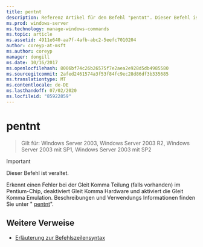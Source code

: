 ```yaml
---
title: pentnt
description: Referenz Artikel für den Befehl "pentnt". Dieser Befehl ist veraltet und wird in zukünftigen Versionen von Windows nicht mehr unterstützt.
ms.prod: windows-server
ms.technology: manage-windows-commands
ms.topic: article
ms.assetid: 4911e640-aa7f-4afb-abc2-5eefc7010204
author: coreyp-at-msft
ms.author: coreyp
manager: dongill
ms.date: 10/16/2017
ms.openlocfilehash: 8006bf74c26b26575f7e2aea2e928d5db4985580
ms.sourcegitcommit: 2afed2461574a3f53f84fc9ec28d86df3b335685
ms.translationtype: MT
ms.contentlocale: de-DE
ms.lasthandoff: 07/02/2020
ms.locfileid: "85922859"
---
```

# <a name="pentnt"></a>pentnt

> Gilt für: Windows Server 2003, Windows Server 2003 R2, Windows Server 2003 mit SP1, Windows Server 2003 mit SP2

>[!IMPORTANT]
> Dieser Befehl ist veraltet.

Erkennt einen Fehler bei der Gleit Komma Teilung (falls vorhanden) im Pentium-Chip, deaktiviert Gleit Komma Hardware und aktiviert die Gleit Komma Emulation. Beschreibungen und Verwendungs Informationen finden Sie unter " [pentnt](https://docs.microsoft.com/previous-versions/orphan-topics/ws.10/cc755868(v=ws.10))".

## <a name="additional-references"></a>Weitere Verweise

- [Erläuterung zur Befehlszeilensyntax](command-line-syntax-key.md)
